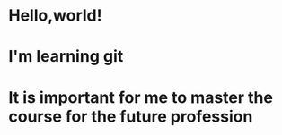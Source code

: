 # Hello,world!

# I'm learning git

# It is important for me to master the course for the future profession